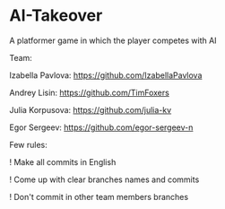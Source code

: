 # AI-Takeover
A platformer game in which the player competes with AI 


Team:

Izabella Pavlova: https://github.com/IzabellaPavlova

Andrey Lisin: https://github.com/TimFoxers

Julia Korpusova: https://github.com/julia-kv

Egor Sergeev: https://github.com/egor-sergeev-n


Few rules:

! Make all commits in English

! Come up with clear branches names and commits

! Don't commit in other team members branches

